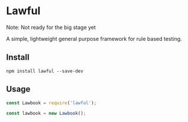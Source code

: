 # Lawful

Note: Not ready for the big stage yet

A simple, lightweight general purpose framework for rule based testing.

## Install

```shell
npm install lawful --save-dev
```

## Usage

```javascript
const Lawbook = require('lawful');

const lawbook = new Lawbook();
```
